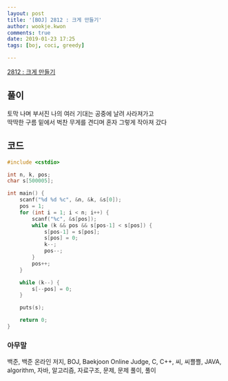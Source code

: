 ```yaml
---
layout: post
title: '[BOJ] 2812 : 크게 만들기'
author: wookje.kwon
comments: true
date: 2019-01-23 17:25
tags: [boj, coci, greedy]

---
```


[2812 : 크게 만들기](https://www.acmicpc.net/problem/2812)  

## 풀이

토막 나며 부서진 나의 여러 기대는 공중에 날려 사라져가고  
딱딱한 구름 밑에서 벅찬 무게를 견디며 혼자 그렇게 작아져 갔다  

## 코드

```cpp
#include <cstdio>

int n, k, pos;
char s[500005];

int main() {
    scanf("%d %d %c", &n, &k, &s[0]);
    pos = 1;
    for (int i = 1; i < n; i++) {
        scanf("%c", &s[pos]);
        while (k && pos && s[pos-1] < s[pos]) {
            s[pos-1] = s[pos];
            s[pos] = 0;
            k--;
            pos--;
        }
        pos++;
    }

    while (k--) {
        s[--pos] = 0;
    }

    puts(s);

    return 0;
}
```  

### 아무말  
백준, 백준 온라인 저지, BOJ, Baekjoon Online Judge, C, C++, 씨, 씨쁠쁠, JAVA, algorithm, 자바, 알고리즘, 자료구조, 문제, 문제 풀이, 풀이
